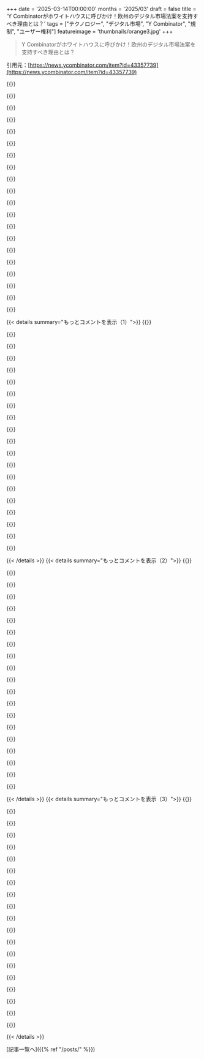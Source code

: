 +++
date = '2025-03-14T00:00:00'
months = '2025/03'
draft = false
title = 'Y Combinatorがホワイトハウスに呼びかけ！欧州のデジタル市場法案を支持すべき理由とは？'
tags = ["テクノロジー", "デジタル市場", "Y Combinator", "規制", "ユーザー権利"]
featureimage = 'thumbnails/orange3.jpg'
+++

> Y Combinatorがホワイトハウスに呼びかけ！欧州のデジタル市場法案を支持すべき理由とは？

引用元：[https://news.ycombinator.com/item?id=43357739](https://news.ycombinator.com/item?id=43357739)

{{<matomeQuote body="個人的には代替アプリストアには興味ないけど、ここでは多くの人が気にしてるのは知ってる。自分が求めるのは、企業が一般人が”スパイ行為”と考えるようなことをしないこと、ユーザーデータを他の企業に渡さないこと、第三者が個人情報を集めるのを禁止すること。それに、デジタル商品は物理的な商品と同じ権利を持って譲渡可能にすべき。デジタル商品は生産者に有利すぎるから、購入者を守る条件に改善の余地がある。" userName="jonhohle" createdAt="2025-03-14T05:49:13" color="#ff5733">}}

{{<matomeQuote body="デジタル商品の譲渡は物理的な商品の権利を持つべきだね。個人がアカウントやデジタルアイテムの取引をすることを許可する「セカンダリーマーケット法」を作る必要がある。これにより、自由に取引できるようにしないと、自由市場は成り立たない。" userName="alwayslikethis" createdAt="2025-03-14T11:22:24" color="#785bff">}}

{{<matomeQuote body="デジタル商品の再販を強制する問題は、コピーできる技術的能力。完全に所有しているデジタル商品なら、コピーする能力がある。しかし、制限をかけるなら、他のパーティーが管理することになる。デジタル商品の再販にブロックチェーンを使うのは良いアイデアだけど、魅力的なシステムが必要だよね。" userName="ethbr1" createdAt="2025-03-14T13:00:24" color="">}}

{{<matomeQuote body="大きな契約には適用しない理由は何？法的には「購入」ではなく「ライセンス」と呼ぶだけで回避できてしまうよ。企業が「購入」や「買う」という言葉を無責任に使うから、こういう法律が必要になる。" userName="madsbuch" createdAt="2025-03-14T12:22:33" color="">}}

{{<matomeQuote body="あえて言うと、一般人はクレジットスコアを受け入れているし、その仕組みがわかってない。クレジット会社が情報を集めることを合法にしつつ、売ったり分析できないようにするのもありだよね。" userName="exac" createdAt="2025-03-14T06:26:17" color="">}}

{{<matomeQuote body="クレジット局を擁護する人が多いとは知らなかった。今の不透明な形じゃ、誰もがそれを違法にするべきだと思うかな。" userName="MegaButts" createdAt="2025-03-14T06:32:01" color="">}}

{{<matomeQuote body="金利の大部分は、借り手がデフォルトする可能性に基づくリスクプレミアム。クレジットスコアがデフォルトリスクを評価するために他の方法を大幅に上回っているのは明らかだ。クレジットスコアを排除したらデフォルト率が高まり、多くの人が経済的に困難になってしまうかも。" userName="scarab92" createdAt="2025-03-14T08:33:34" color="#ff5733">}}

{{<matomeQuote body="クレジットスコアがなかったら、ローンやモーゲージを取得するのは不可能になってしまうでしょう。多くの人がそれを悲しく思うはず。" userName="bloppe" createdAt="2025-03-14T06:34:57" color="">}}

{{<matomeQuote body="クレジットスコアがない国から来たけど、そっちではローンを得るのが簡単だった。アメリカよりずっと楽だったよ。クレジットスコアは全体的に見て悪いシステムだと思う。" userName="gmueckl" createdAt="2025-03-14T06:41:44" color="">}}

{{<matomeQuote body="クレジットスコアは実際には良いシステム。借り手のデフォルトリスクをモデル化するのに大きく貢献し、高品質の顧客には低金利をもたらす。クレジットスコアなしでは、高品質の借り手が高金利を払わなければならなくなることもある。" userName="scarab92" createdAt="2025-03-14T07:13:28" color="#ff33a1">}}

{{<matomeQuote body="クレジットスコアはリスクを過度に単純化して、微妙な要素を無視してしまうし、低スコアの人を高コストに押しやってしまう。クレジットスコアがない国では、高金利や借金のデフォルト率は高くない。ほんとうに正確で公平な信用評価を狙うなら、AIモデルで実現可能だけど、別のバイアスの問題が出るよね。" userName="lodovic" createdAt="2025-03-14T07:33:58" color="#785bff">}}

{{<matomeQuote body="クレジットスコアがないと、質の高い借り手が高い金利や多くの担保を求められることになるんじゃないかな。ここでのポイントは他の方法で借り手を比較する仕組みも考えないといけないってことだね。" userName="dwattttt" createdAt="2025-03-14T07:30:18" color="">}}

{{<matomeQuote body="この融資システムについてもっと知りたいな。どの国の話か教えてもらえる？" userName="bloppe" createdAt="2025-03-14T06:48:14" color="">}}

{{<matomeQuote body="2年前に家のローンを組んだ時、直近3か月の給料明細、家の期待コスト、口座の残高を見せる必要があったよ。収入に応じてベースの金利が下がったり、自己資金とローンの比率で変わった。中央ヨーロッパの国に住んでる。" userName="afloatboat" createdAt="2025-03-14T07:13:23" color="">}}

{{<matomeQuote body="要するに、信用スコアを使いつつも、追加の手続きが必要な感じ？お金の管理がしっかりしてることを証明できる人に対しては、特典（低金利）がないってことだよね。" userName="jisnsm" createdAt="2025-03-14T11:18:05" color="#ff5733">}}

{{<matomeQuote body="＞”信用スコアがあるから人々が能動的に自分のキャラクターや道徳的優位性を証明したいと思っている感じだよね。”クレジットスコアの支持を後押ししているのは、結局のところこの思考なんじゃないかな。" userName="TeMPOraL" createdAt="2025-03-14T12:30:11" color="#785bff">}}

{{<matomeQuote body="クレジットカードのポイントとスコアは全然違うと思うよ。ポイントはゼロサムゲームだけど、クレジットスコアはそうじゃない。みんなが信用できるわけじゃないし、誰を信用できるかを見極めるのは全体のシステムに大事。" userName="llamaimperative" createdAt="2025-03-14T12:50:57" color="">}}

{{<matomeQuote body="スペインでは、銀行が収入証明（給料明細か税務申告）、資金の確認、未払いの債務をチェックする。信用履歴は必要なく、リスク分析はそのデータを基にされるんだ。今のところ、スペインの住宅ローンはアメリカの半分の金利だよ。" userName="buildfocus" createdAt="2025-03-14T08:51:17" color="#ff5733">}}

{{<matomeQuote body="銀行は信用スコアに近いデータを集めてるから、結局はスコアが出来るってことだよね。スペインはさらに厳しい債務対収入比率を持ってて、既存の借金がある人には貸しにくい。だからこそ、承認された人のリスクは減る。" userName="briandear" createdAt="2025-03-14T09:50:02" color="#38d3d3">}}

{{<matomeQuote body="銀行が独自に調査する方がいいかな。GPが挙げた点はヨーロッパ全体に当てはまるし、スペインだけを特別視する必要はないでしょ。" userName="oblio" createdAt="2025-03-14T10:10:34" color="">}}

{{< details summary="もっとコメントを表示（1）">}}
{{<matomeQuote body="アメリカの住宅ローン業者は、審査をしっかりやってるから安心してね。クレジットスコアも影響するけど、DTIやLTVなんかも見てるよ。" userName="nradov" createdAt="2025-03-14T17:23:54" color="#ff33a1">}}

{{<matomeQuote body="ドイツでは年収にいくつかの係数を掛けて住宅ローン額を計算するんだ。スペインでは直近の銀行取引を見て、ローン額を決めるよ（通常は収入の3分の1までが上限）。" userName="lentil_soup" createdAt="2025-03-14T07:27:51" color="">}}

{{<matomeQuote body="住宅ローンは家の価値でカバーされるから、実際の「信用」って感じじゃないんだ。デフォルトしたら銀行が家を取ることになるけどね。リスク評価はするけど、個人ローンよりはしつこくないよ。" userName="speleding" createdAt="2025-03-14T09:03:33" color="">}}

{{<matomeQuote body="クレジットスコアは80年代に作られたんだ。でももし住宅ローンが取れなかったら、住宅市場はどうなるんだろうね。値段が下がると思うよ。" userName="bee_rider" createdAt="2025-03-14T06:39:51" color="">}}

{{<matomeQuote body="人を助けるためのクレジットスコアが作れたらいいのに、今のは全然透明じゃないからね。アメリカのとは全然違う考え方が必要だよ。" userName="MegaButts" createdAt="2025-03-14T06:37:34" color="">}}

{{<matomeQuote body="それはアリだね。ただ「信用報告は違法にすべき」って言うのは、ちょっと極端だと思うよ。" userName="bloppe" createdAt="2025-03-14T06:49:32" color="">}}

{{<matomeQuote body="どの国がクレジットスコアを使ってるのか知らなかったな。スウェーデンでは使ってなくて、ローン申し込みの際は他の借金を銀行が確認するんだ。収入や生活費について教えなきゃね。" userName="plufz" createdAt="2025-03-14T07:17:27" color="">}}

{{<matomeQuote body="＞私はオルタナティブアプリストアには興味はない”　それは、オルタナティブアプリストアが第一党ストアを改善させるのが難しいからだよ。安くなるし、新しい機能やイノベーションを提供するインセンティブもできるのに。" userName="bloppe" createdAt="2025-03-14T06:40:01" color="">}}

{{<matomeQuote body="＞安くなるって言うけど”　それは疑わしいね。App Storeのほとんどはもうめちゃくちゃ安いし、広告だらけだよ。AppleのApp Storeに入るのがそんなに高くつくわけでもないし。" userName="Someone" createdAt="2025-03-14T07:18:15" color="">}}

{{<matomeQuote body="＞App Storeはクレイジーに安い”　同じアプリストア使ってるのか？価値のあるもんは月10ドルのサブスクリプションの後ろに隠されてるよ。Appleはサブスクリプションを唯一の商業モデルにして、30％取ってるんだ。競争を禁止して、開発者はiOSユーザーに売る自由がない。" userName="Gareth321" createdAt="2025-03-14T10:45:30" color="#785bff">}}

{{<matomeQuote body="Appleは意図的にApp Storeでサブスクリプションだけが商業モデルだとしたんだよね。でも、アプリの一回払いも選べたし、結構高い価格でも設定できてたし、意図的だったという証拠は見当たらないな。結局、ユーザーがアプリに高額払うのは無理だって市場が言ったんじゃないかな。Appleがしたのは99セントのアプリに注目させたことくらいかもね。" userName="Someone" createdAt="2025-03-14T14:43:11" color="">}}

{{<matomeQuote body="$100の開発者手数料を見逃してるよ。Appleはあらゆる方法で小銭を稼いでるだけ。広告が多いのもそのせいで、これが糞のようなシステムから収益を得る唯一の方法なんだ。" userName="happymellon" createdAt="2025-03-14T11:45:12" color="">}}

{{<matomeQuote body="Appleが嫌いでValveが好きなんだけど、実は両者とも同じビジネスモデルなんだよね。Valveは一部の人に独占を望まれてるように思えるけど。" userName="dijit" createdAt="2025-03-14T14:14:34" color="">}}

{{<matomeQuote body="App Storeに載ってるだけで全てが30%高くなるって。それにアプリ内のサブスクリプションもそうで、これがEpicの訴訟の根本だったよ。Appleのカットを避けるように言っても、そうしたらApp Storeから追放されちゃうし。" userName="pjc50" createdAt="2025-03-14T08:54:55" color="#785bff">}}

{{<matomeQuote body="もし30%を下げたら、99セントのアプリは66セントになるの？それとも値段は同じで、消費者には変化なし？DMAは開発者の選択についてなんだよ。" userName="rahkiin" createdAt="2025-03-14T09:09:41" color="">}}

{{<matomeQuote body="$100万未満の開発者は15%しか払ってないし、これはスーパーの価格マークアップよりも安いよ。多くの小規模開発者は手数料の価値をわかってないんじゃないかな。Appleの仕組みを嫌なら、Appleデバイスオーナーに売らない選択肢もあるし、そんなの気にするなら他のデバイスに切り替えればいいんじゃない？" userName="briandear" createdAt="2025-03-14T09:30:26" color="#ff5c5c">}}

{{<matomeQuote body="＞最初から、君にとって全てが安くなるはずだ。<br>こんな話を聞くけど、僕のスマホにあるアプリの中で、実際にお金を払ったものがどれだけあるのかわからない。ほとんどがタダで使ってるアプリばかりだし。有料のアプリも確かにAppleが稼いでるけど、僕はほとんどお金を払ってないな。" userName="Nursie" createdAt="2025-03-14T08:25:01" color="">}}

{{<matomeQuote body="このコメントを1つのデータポイントとしてみて、AppleがApp Storeから得てる数億ドルと比較して、どちらが法律制定者にとってより重要か見極めようよ。" userName="oblio" createdAt="2025-03-14T10:13:22" color="">}}

{{<matomeQuote body="＞最初から、君にとって全てが安くなるはずだ。<br>これは間違いだと思うよ。開発者がAppleに払うカットが無くなったからって、価格が下がるって根拠はどこにあるの？開発者がそのまま利益を取ると思うんじゃない？結局、代替ストア推進するのは、自分の懐を温めたい開発者のためなんだよ。" userName="dylan604" createdAt="2025-03-14T08:05:40" color="#ff33a1">}}

{{<matomeQuote body="＞個人的には代替アプリストアには興味がない。<br>これ、ここでも何度か見たけど、EUの狙いを間違った形で捉えてると思う。サードパーティのアプリストアは目的じゃなくて、ユーザーがAppleからの干渉なしに使いたいアプリを選べる手段なんだよ。第三者のアプリストアを気にしないって言うのは、Appleが承認してないアプリを使う権利について無関心だってことだ。もっとそれをちゃんと考えてほしいな。" userName="DownrightNifty" createdAt="2025-03-14T11:16:08" color="#ff5733">}}


{{< /details >}}
{{< details summary="もっとコメントを表示（2）">}}
{{<matomeQuote body="＞このDMAは、Alphabet、Amazon、Apple、ByteDance、Meta、Microsoftの6社を“ゲートキーパー”に指定して、彼らがアンチコンペティティブな戦略を使うのを制限し、インターネットの相互運用性を推進するものなんだ。DMAはユーザーの自由を支持する人にとっては当たり前の選択だね。施行から約2年経ったけど、効果について誰かコメントある？<br>EUが一般市民の権利を真剣に考えているのが嬉しい。アメリカもこうなってほしいな。" userName="callc" createdAt="2025-03-14T04:00:58" color="#ff33a1">}}

{{<matomeQuote body="＞DMAが施行されてから約2年経ったけど、その効果について誰か教えてくれない？<br>実はこのことについて専用のウェブサイトを作ったんだ：<a href=”https://doesioshavesideloadingyet.com/”>https://doesioshavesideloadingyet.com/</a><br>エグゼクティブサマリーとしては、Epic GamesはDMAの恩恵を大いに受けているけど、パワーユーザーや小規模な開発者はあまり恩恵を受けていない感じ。Appleの遵守措置が不十分で、現在調査中で合法であるかどうか調べられている。EUからの新しい情報もすぐに聞けるかも。<br>DMAが失敗した実験として歴史に残ることは避けたいな。" userName="DownrightNifty" createdAt="2025-03-14T11:19:52" color="#45d325">}}

{{<matomeQuote body="いいサイトだね、努力に感謝！<br>FOSSのセクションに追加する提案が一つ。アプリのソースを修正できない問題に関連して、「オープンソース」アプリが本当に主張されるソースコードからビルドされているか確認できないことも問題なんだ。開発者を信頼するしかない。このことはデータプライバシーの監査に影響を与えるから、ユーザーの自由の問題でもある。" userName="coastalpuma" createdAt="2025-03-14T16:26:08" color="">}}

{{<matomeQuote body="＞提案ありがとう。良ければこの変更を自分で貢献してみて：<a href=”https://github.com/DownrightNifty/dihsy/blob/main/dihsy.md”>https://github.com/DownrightNifty/dihsy/blob/main/dihsy.md</a><br>自分でも後で追加するかもしれない。実は元々入れたかった内容なんだ。<br>DMAの遵守の現状が大きな問題で、Appleの必須DRM暗号化によって再現可能なビルドが邪魔されてる。第三者アプリストアは監査ができず、何か問題があったらそのアプリを載せているストアが責任を負うことになりかねない。" userName="DownrightNifty" createdAt="2025-03-14T22:09:55" color="">}}

{{<matomeQuote body="iOSでは、開発者アカウントに年100ドル払えばサイドローディングできるよ。" userName="ks2048" createdAt="2025-03-14T13:46:34" color="">}}

{{<matomeQuote body="＞それは「非公式なサイドローディング方法」としてリストされてるよ。もっと正確なタイトルは「iOSはサイドローディングをサポートしているか？」だったけど、ドメイン名を短くしたかったからさ（笑）。<br>Apple Developerプログラムはエンドユーザーがサイドローディングを可能にするためにあるんじゃなくて、開発者が自身のアプリの新しいビルドを限られた範囲でテストするためのもの。こうやってインストールされたアプリは一定期間後に期限切れになるし、使用を続けるには新しい証明書を毎回求めなきゃいけない。結局、Appleに縛られたままだね。" userName="DownrightNifty" createdAt="2025-03-14T13:54:39" color="">}}

{{<matomeQuote body="Appleはこれに対して本当に反対してたけど、今EUではiPhoneにアダルトアプリを入れられるようになったんだ。自分のデバイスの使用をアメリカの企業の道徳基準で制限される必要はないと思う。" userName="fundatus" createdAt="2025-03-14T08:53:15" color="">}}

{{<matomeQuote body="＞なぜアメリカの企業の道徳基準で自分のデバイスの使用を制限される必要があるの？<br>あなたの権利が企業によって制限されているのは事実だけど、他の権利は行使されるのを待っているだけだと思う。自由を使って、新しいことに挑戦するために「porn」という言葉を使ってみよう。さもなければ、我々が要求する自由は、使えないなら意味がない。" userName="probably_wrong" createdAt="2025-03-14T09:10:50" color="">}}

{{<matomeQuote body="いい指摘だね。「porn」という言葉を使うことで何らかのフィルターに引っかかるか心配だったから、あえて書かなかったけど、ここでは大丈夫みたいだ！" userName="fundatus" createdAt="2025-03-14T09:22:13" color="">}}

{{<matomeQuote body="ここには悪臭フィルターはないから、手作りのモデレーションとユーザーによるフラグに頼ってるよ。変な婉曲表現を使う必要はない。" userName="pjc50" createdAt="2025-03-14T09:57:35" color="">}}

{{<matomeQuote body="そのおかげで、iPhoneに二つの代替アプリストアがあるよ。アメリカ人には無理ってわけ。" userName="Tomte" createdAt="2025-03-14T05:03:44" color="">}}

{{<matomeQuote body="アメリカ人もEUに住めばできるよ。逆にアメリカに住んでるヨーロッパ人はできない。これはいいか悪いかは別の話。" userName="jen20" createdAt="2025-03-14T14:12:24" color="">}}

{{<matomeQuote body="代替ストアで役に立つアプリって何？" userName="AceJohnny2" createdAt="2025-03-14T06:38:48" color="">}}

{{<matomeQuote body="FortniteやFall Guys、Delta（Nintendo DS、Gameboy、N64、NESのエミュレーター）とか、Torrentクライアント、QEMU、SponsorblockとAdblock付きのYouTubeアプリ。" userName="njintje" createdAt="2025-03-14T07:20:43" color="">}}

{{<matomeQuote body="Deltaは公式のiOS App Storeにもあるよ。それにSponsorblockとAdblockに対応したYouTubeアプリもいくつかある。" userName="tanjtanjtanj" createdAt="2025-03-14T13:52:27" color="">}}

{{<matomeQuote body="DeltaはDMAとEUのおかげで部分的に許可されてるみたい。これらのアプリについてもおすすめを聞きたい。最後に見たとき、いいアプリは独占的な立場のせいで好き放題に価格を設定してるし、無料のアプリはほとんどがデータを収集して売ろうとするから信用できない。" userName="larfus" createdAt="2025-03-14T16:56:12" color="#785bff">}}

{{<matomeQuote body="＞QEMU<br>まだ非古いプラットフォームでは使えないって聞いたけど、脱獄しないと無理じゃない？完全版を使うにはAltStore Classicを手動で入れなきゃいけないみたいだし。" userName="wqaatwt" createdAt="2025-03-14T07:32:55" color="">}}

{{<matomeQuote body="JITを有効にするにはつなぎっぱなしにしないといけないよ。無効の時はUTMも遅いし、TinyCoreLinuxもすごく遅かった。" userName="terinjokes" createdAt="2025-03-14T07:58:25" color="">}}

{{<matomeQuote body="そうなんだ、EUのApp StoreだけじゃJITを合法的に得る方法はないから、解決にはならないかもね。" userName="wqaatwt" createdAt="2025-03-14T08:01:49" color="">}}

{{<matomeQuote body="APPLの態度に問題があるってことだよね、”EU App Store”のせいじゃなくて。" userName="SSLy" createdAt="2025-03-14T08:52:43" color="">}}


{{< /details >}}
{{< details summary="もっとコメントを表示（3）">}}
{{<matomeQuote body="EUの規制に問題があるね。Appleがサードパーティのアプリを制限できるのはおかしいし、AltStoreは頑張ったと思うよ。> APPLの態度<br>みんな最初からAppleが最低限のことしかしないって知ってたから、Appleを責めるのは意味がないよ。" userName="wqaatwt" createdAt="2025-03-14T09:51:20" color="#45d325">}}

{{<matomeQuote body="このスレッドには驚かされるよ。> ... みんなAppleが攻撃的になるって知ってた…<br>Appleが全て悪いんじゃん。EUは遅いけど、消費者を守るために門を開くことができたんだから。" userName="larfus" createdAt="2025-03-14T16:51:36" color="#ff5c5c">}}

{{<matomeQuote body="＞ 公式なサイドローディングはDMA以前は存在しなかったよ。<br>MDMは前からあったし、代替のalt-storesに対するAppleの反論だった。サイドローディングでアプリを自由に使うわけじゃないしね。" userName="AceJohnny2" createdAt="2025-03-14T18:37:15" color="">}}

{{<matomeQuote body="Deltaも普通のApp Storeにあるよ。" userName="alabastervlog" createdAt="2025-03-14T14:00:06" color="">}}

{{<matomeQuote body="Appleは未だに配信をコントロールしていて、App Store外の開発者からお金を取ってるから、実際にはプラットフォームが開放されてないよ。> [1] <br>https://developer.apple.com/support/core-technology-fee/" userName="yupyupyups" createdAt="2025-03-14T06:10:08" color="#45d325">}}

{{<matomeQuote body="彼らを’ゲートキーパー’と呼ぶのは好きじゃない。" userName="nodoll" createdAt="2025-03-14T04:11:30" color="">}}

{{<matomeQuote body="あなたはこの不滅の企業を法的なインターネットゲートキーパーとして受け入れますか？" userName="walterbell" createdAt="2025-03-14T04:19:59" color="">}}

{{<matomeQuote body="iPhoneに対する愛情が徐々に薄れてきたな。初期は面白くて、脱獄して色々できたし、今のiPhoneにその楽しさはないよ。結局、制限が多くて、本来できることのごく一部しかできないんだよね。" userName="14" createdAt="2025-03-14T06:58:12" color="">}}

{{<matomeQuote body="DMAが施行されてから一年経つけど、Appleが言ってたほどの危機は見てない。Appleは安全策を取ってるって言うだろうけど、実際はリスクが少ないと思う。最近はMacも人気で、非技術系の人でも普通に使ってるけど、大した危険はない。そろそろAppleはiOSをmacOSみたいに統一するべきだと思う。" userName="camillomiller" createdAt="2025-03-14T09:03:32" color="#45d325">}}

{{<matomeQuote body="MetaやAlphabetが自社のアプリをサードパーティのApp Storeに移行するんじゃないかと心配してたんだけど、今のところそうなってない。Appleの影響があるのか、MetaやAlphabetにとってメリットがないからか、どちらかと思う。でも、iOSで簡単にアプリをサイドロードできるなら、Metaはすぐにでもやってただろうね。もしAppleがAPIを用意して、アプリの自動更新やサイドロードの移行を簡単にしてくれたら、みんな移動する理由ができるんじゃないかな。でも、一般ユーザーが第三者のApp Storeを使うのはプライバシーの大きなリスクになると思う。" userName="filleokus" createdAt="2025-03-14T09:15:33" color="#ff5733">}}

{{<matomeQuote body="今、iPhoneにトレントクライアント入れてる。" userName="whazor" createdAt="2025-03-14T06:26:15" color="">}}

{{<matomeQuote body="アメリカもこれをリードしてほしいな。アメリカの大企業がほとんどEU以外の国にあるってこと気づいてるよね？アメリカが同じことやると思うのはナンセンス。経済に直接影響するからEUがこれをやるのは、自国の企業を助けたいからだよ。" userName="tonyhart7" createdAt="2025-03-14T16:19:54" color="">}}

{{<matomeQuote body="GDPRと同じように効果がほとんどないと思う。規制や罰則は強いけど、実際に執行されないんだよね。Facebookの罰金なんて、7年間にわたる規制違反に比べれば大したことないし。" userName="Nextgrid" createdAt="2025-03-14T04:33:00" color="">}}

{{<matomeQuote body="GDPRが施行されて以来、私が働いたすべての職場で真剣に取り組んでいるので、実際にはポジティブな結果が出ていると感じてる。" userName="kristiandupont" createdAt="2025-03-14T05:36:03" color="">}}

{{<matomeQuote body="GDPRが「全く効果がない」というのは事実ではない。FacebookがGDPRに適応するためにいろいろ変えたのはその例だし、データを削除したりダウンロードできたりすることが可能になった。罰金が十分でないかもしれないが、規制当局はますます厳しくなっている。" userName="bad_user" createdAt="2025-03-14T04:48:21" color="#ff5733">}}

{{<matomeQuote body="EUで代替ブラウザエンジンが出荷された例ってあるの？まだないよね。" userName="fumufumu" createdAt="2025-03-14T05:02:00" color="">}}

{{<matomeQuote body="EUにはいないが、確かない。特定の権限を得る必要があるけど、誰もそれをしていないはず。これに関して興味深いのは、エンジンがその権限を得るためには90%以上のWPTパス率が求められること。これが基準の一部だなんて驚きだよ。" userName="jchw" createdAt="2025-03-14T05:24:07" color="">}}

{{<matomeQuote body="＞”家庭用コンピュータが所有者に完全なコントロールを与えたのは、他に選択肢がなかったから。”その通りだよ。全ての操作はユーザーが始めなければならなかった。常時接続が当たり前になると、すべてが変わってきた。" userName="SoftTalker" createdAt="2025-03-14T05:48:00" color="#ff5c5c">}}

{{<matomeQuote body="GDPRはデータ収集に対する同意が厳密にオプトインであるべきだと明確に示しているのに、Facebookが規則に従ってこなかったのは問題だよね。Appleが最新版への更新で規制を守ってないことで罰金を受けることになりそうだけど、その実行力が不足しているから、Appleは堂々と無視している。" userName="Nextgrid" createdAt="2025-03-14T04:56:22" color="">}}

{{<matomeQuote body="ビッグテックにはマジでイライラする。独占的な立場を利用しすぎだろ。モバイルプラットフォームでクラウドバックエンドを乗り換えられないのはなんで？Android/iOSデバイスを設定するのにGmailやiCloudアカウントが必要なんておかしい。APIをオープンにして、他のホスティングサービスや自分のサーバーを使えるようにしてほしい。デバイスがサポートされなくなったら、解除コードを公開して欲しい。それこそセキュリティ上の問題になるし、カスタムROMやソフトウェアを作って使い続ける権利があるべきだ。" userName="VagabundoP" createdAt="2025-03-14T15:00:00" color="#ff5733">}}


{{< /details >}}


[記事一覧へ]({{% ref "/posts/" %}})
